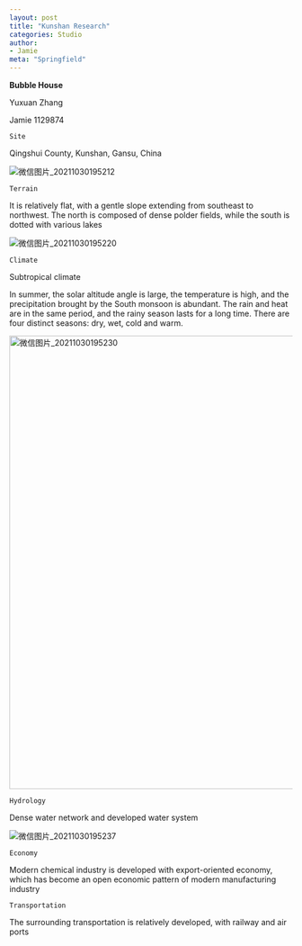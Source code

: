 ```yaml
---
layout: post
title: "Kunshan Research"
categories: Studio
author:
- Jamie
meta: "Springfield"
---
```

**Bubble House**

Yuxuan Zhang

Jamie
1129874

`Site`

Qingshui County, Kunshan, Gansu, China

![微信图片_20211030195212](https://user-images.githubusercontent.com/90487072/139531802-4df8e38a-20cf-414b-89f1-54f54f3f90bd.png)

`Terrain`

It is relatively flat, with a gentle slope extending from southeast to northwest. The north is composed of dense polder fields, while the south is dotted with various lakes

![微信图片_20211030195220](https://user-images.githubusercontent.com/90487072/139531811-9849b488-dd90-455a-aa49-f3f667836f6b.png)

`Climate`

Subtropical climate

In summer, the solar altitude angle is large, the temperature is high, and the precipitation brought by the South monsoon is abundant. The rain and heat are in the same period, and the rainy season lasts for a long time. There are four distinct seasons: dry, wet, cold and warm.

<img width="806" alt="微信图片_20211030195230" src="https://user-images.githubusercontent.com/90487072/139531817-8d043fbc-394b-4f63-a3e1-00aec3787727.png">

`Hydrology`

Dense water network and developed water system

![微信图片_20211030195237](https://user-images.githubusercontent.com/90487072/139531824-416747ec-eb05-4e69-8ecd-5cf0c8b43bb5.png)

`Economy`

 Modern chemical industry is developed with export-oriented economy, which has become an open economic pattern of modern manufacturing industry
 
`Transportation`

 The surrounding transportation is relatively developed, with railway and air ports
